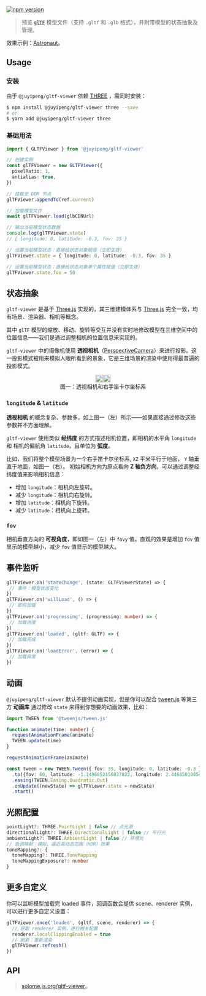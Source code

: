 
[![npm version](https://img.shields.io/npm/v/@juyipeng/gltf-viewer.svg?style=flat-square&logo=npm&label=npm%20install%20@juyipeng/gltf-viewer)](https://www.npmjs.com/package/@juyipeng/gltf-viewer)

> 预览 [`glTF`](https://en.wikipedia.org/wiki/GlTF) 模型文件（支持 `.gltf` 和 `.glb` 格式），并附带模型的状态抽象及管理。

效果示例：[Astronaut](https://)。

## Usage

### 安装

由于 `@juyipeng/gltf-viewer` 依赖 [THREE](https://github.com/mrdoob/three.js/) ，需同时安装：

```bash
$ npm install @juyipeng/gltf-viewer three --save
# or
$ yarn add @juyipeng/gltf-viewer three
```

### 基础用法

```ts
import { GLTFViewer } from '@juyipeng/gltf-viewer'

// 创建实例
const glTFViewer = new GLTFViewer({
  pixelRatio: 1,
  antialias: true,
})

// 挂载至 DOM 节点
glTFViewer.appendTo(ref.current)

// 加载模型文件
await glTFViewer.load(glbCDNUrl)

// 输出当前模型状态数据
console.log(glTFViewer.state)
// { longitude: 0, latitude: -0.3, fov: 35 }

// 设置当前模型状态：直接给状态对象赋值（立即生效）
glTFViewer.state = { longitude: 0, latitude: -0.3, fov: 35 }

// 设置当前模型状态：直接给状态对象单个属性赋值（立即生效）
glTFViewer.state.fov = 50
```

## 状态抽象

`gltf-viewer` 是基于 [Three.js](https://threejs.org/) 实现的，其三维建模体系与 [Three.js](https://threejs.org/) 完全一致，均有场景、渲染器、相机等概念。

其中 `glTF` 模型的缩放、移动、旋转等交互并没有实时地修改模型在三维空间中的位置信息——我们是通过调整相机的位置信息来实现的。

`gltf-viewer` 中的摄像机使用 **透视相机**（[PerspectiveCamera](https://threejs.org/docs/index.html?q=PerspectiveCamera#api/zh/cameras/PerspectiveCamera)）来进行投影。这一投影模式被用来模拟人眼所看到的景象，它是三维场景的渲染中使用得最普遍的投影模式。


<figure style="display: flex;flex-direction: column;justify-content: center;align-items: center;">
  <div style="display: flex;background: white;justify-content: center;align-items: center;">
    <div style="flex: 3">
      <img style="width: 100%" src="https://vrlab-public.ljcdn.com/common/file/web/2ee6d4e3-081b-4933-9117-1e14bdf77617.png" /></div>
    <div style="flex: 2"><img style="width: 100%" src="https://vrlab-public.ljcdn.com/common/file/web/2f331826-4b15-4da5-9603-50c1287b38f7.svg
" /></div>
  </div>
  <figcaption>图一：透视相机和右手笛卡尔坐标系</figcaption>
</figure>

### `longitude` & `latitude`

**透视相机** 的概念复杂、参数多，如上图一（左）所示——如果直接通过修改这些参数并不方面理解。

`gltf-viewer`  使用类似 **经纬度** 的方式描述相机位置，即相机的水平角 `longitude` 和 相机的偏航角 `latitude`，且单位为 **弧度**。

比如，我们将整个模型场景为一个右手笛卡尔坐标系, `XZ` 平米平行于地面， `Y` 轴垂直于地面，如图一（右）。
初始相机方向为原点看向 **Z 轴负方向**，可以通过调整经纬度值来影响相机信息：

- 增加 `longitude`：相机向左旋转。
- 减少 `longitude`：相机向右旋转。
- 增加 `latitude`：相机向下旋转。
- 减少 `latitude`：相机向上旋转。

### `fov`

相机垂直方向的 **可视角度**，即如图一（左）中 `fovy` 值。直观的效果是增加 `fov` 值显示的模型越小，减少 `fov` 值显示的模型越大。


## 事件监听

```ts
glTFViewer.on('stateChange', (state: GLTFViewerState) => {
 // 事件：模型状态变化
})
glTFViewer.on('willLoad', () => {
 // 即将加载
})
glTFViewer.on('progressing', (progressing: number) => {
 // 加载进度
})
glTFViewer.on('loaded', (gltf: GLTF) => {
 // 加载完成
})
glTFViewer.on('loadError', (error) => {
 // 加载异常
})
```


## 动画

`@juyipeng/gltf-viewer` 默认不提供动画实现，但是你可以配合 [tween.js](https://github.com/tweenjs/tween.js/) 等第三方 **动画库** 通过修改 `state` 来得到你想要的动画效果，比如：

```ts
import TWEEN from '@tweenjs/tween.js'

function animate(time: number) {
  requestAnimationFrame(animate)
  TWEEN.update(time)
}

requestAnimationFrame(animate)

const tween = new TWEEN.Tween({ fov: 35, longitude: 0, latitude: -0.3 })
  .to({fov: 60, latitude: -1.1496852156837822, longitude: 2.4468501085409855 }, 2000 )
  .easing(TWEEN.Easing.Quadratic.Out)
  .onUpdate((newState) => glTFViewer.state = newState)
  .start()
```

## 光照配置

```ts
pointLight?: THREE.PointLight | false // 点光源
directionalLight?: THREE.DirectionalLight | false // 平行光
ambientLight?: THREE.AmbientLight | false // 环境光
// 色调映射：模拟、逼近高动态范围（HDR）效果
toneMapping?: {
  toneMapping?: THREE.ToneMapping
  toneMappingExposure?: number
}
```

## 更多自定义

你可以监听模型加载完 loaded 事件，回调函数会提供 scene、renderer 实例，可以进行更多自定义设置：

```ts
glTFViewer.once('loaded', (gltf, scene, renderer) => {
  // 获取 renderer 实例，进行相关配置
  renderer.localClippingEnabled = true
  // 刷新：重新渲染
  glTFViewer.refresh()
})
```

## API

> [solome.js.org/gltf-viewer](https://solome.js.org/gltf-viewer)。